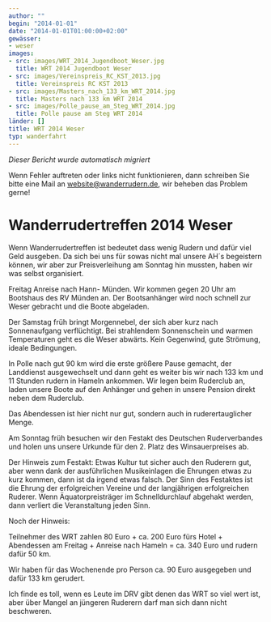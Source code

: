 ```yaml
---
author: ""
begin: "2014-01-01"
date: "2014-01-01T01:00:00+02:00"
gewässer:
- weser
images:
- src: images/WRT_2014_Jugendboot_Weser.jpg
  title: WRT 2014 Jugendboot Weser
- src: images/Vereinspreis_RC_KST_2013.jpg
  title: Vereinspreis RC KST 2013
- src: images/Masters_nach_133_km_WRT_2014.jpg
  title: Masters nach 133 km WRT 2014
- src: images/Polle_pause_am_Steg_WRT_2014.jpg
  title: Polle pause am Steg WRT 2014
länder: []
title: WRT 2014 Weser
typ: wanderfahrt
---
```



*Dieser Bericht wurde automatisch migriert*

Wenn Fehler auftreten oder links nicht funktionieren, dann schreiben Sie bitte eine Mail an website@wanderrudern.de, wir beheben das Problem gerne!



# Wanderrudertreffen 2014 Weser


Wenn Wanderrudertreffen ist bedeutet dass wenig Rudern und dafür viel Geld ausgeben. Da sich bei uns für sowas nicht mal unsere AH´s begeistern können, wir aber zur Preisverleihung am Sonntag hin mussten, haben wir was selbst organisiert.

Freitag Anreise nach Hann- Münden. Wir kommen gegen 20 Uhr am Bootshaus des RV Münden an. Der Bootsanhänger wird noch schnell zur Weser gebracht und die Boote abgeladen.

Der Samstag früh bringt Morgennebel, der sich aber kurz nach Sonnenaufgang verflüchtigt. Bei strahlendem Sonnenschein und warmen Temperaturen geht es die Weser abwärts. Kein Gegenwind, gute Strömung, ideale Bedingungen.

In Polle nach gut 90 km wird die erste größere Pause gemacht, der Landdienst ausgewechselt und dann geht es weiter bis wir nach 133 km und 11 Stunden rudern in Hameln ankommen. Wir legen beim Ruderclub an, laden unsere Boote auf den Anhänger und gehen in unsere Pension direkt neben dem Ruderclub.

Das Abendessen ist hier nicht nur gut, sondern auch in ruderertauglicher Menge.

Am Sonntag früh besuchen wir den Festakt des Deutschen Ruderverbandes und holen uns unsere Urkunde für den 2. Platz des Winsauerpreises ab.

Der Hinweis zum Festakt: Etwas Kultur tut sicher auch den Ruderern gut, aber wenn dank der ausführlichen Musikeinlagen die Ehrungen etwas zu kurz kommen, dann ist da irgend etwas falsch. Der Sinn des Festaktes ist die Ehrung der erfolgreichen Vereine und der langjährigen erfolgreichen Ruderer. Wenn Äquatorpreisträger im Schnelldurchlauf abgehakt werden, dann verliert die Veranstaltung jeden Sinn.

Noch der Hinweis:

Teilnehmer des WRT zahlen 80 Euro + ca. 200 Euro fürs Hotel + Abendessen am Freitag + Anreise nach Hameln = ca. 340 Euro und rudern dafür 50 km.

Wir haben für das Wochenende pro Person ca. 90 Euro ausgegeben und dafür 133 km gerudert.

Ich finde es toll, wenn es Leute im DRV gibt denen das WRT so viel wert ist, aber über Mangel an jüngeren Ruderern darf man sich dann nicht beschweren.